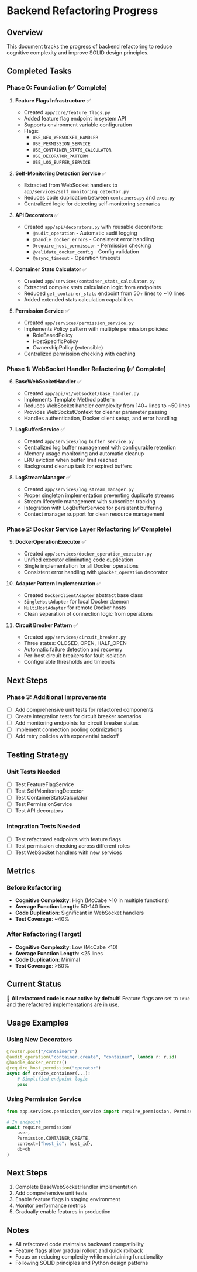 # Backend Refactoring Progress

## Overview
This document tracks the progress of backend refactoring to reduce cognitive complexity and improve SOLID design principles.

## Completed Tasks

### Phase 0: Foundation (✅ Complete)

1. **Feature Flags Infrastructure** ✅
   - Created `app/core/feature_flags.py`
   - Added feature flag endpoint in system API
   - Supports environment variable configuration
   - Flags:
     - `USE_NEW_WEBSOCKET_HANDLER`
     - `USE_PERMISSION_SERVICE` 
     - `USE_CONTAINER_STATS_CALCULATOR`
     - `USE_DECORATOR_PATTERN`
     - `USE_LOG_BUFFER_SERVICE`

2. **Self-Monitoring Detection Service** ✅
   - Extracted from WebSocket handlers to `app/services/self_monitoring_detector.py`
   - Reduces code duplication between `containers.py` and `exec.py`
   - Centralized logic for detecting self-monitoring scenarios

3. **API Decorators** ✅
   - Created `app/api/decorators.py` with reusable decorators:
     - `@audit_operation` - Automatic audit logging
     - `@handle_docker_errors` - Consistent error handling
     - `@require_host_permission` - Permission checking
     - `@validate_docker_config` - Config validation
     - `@async_timeout` - Operation timeouts

4. **Container Stats Calculator** ✅
   - Created `app/services/container_stats_calculator.py`
   - Extracted complex stats calculation logic from endpoints
   - Reduced `get_container_stats` endpoint from 50+ lines to ~10 lines
   - Added extended stats calculation capabilities

5. **Permission Service** ✅
   - Created `app/services/permission_service.py`
   - Implements Policy pattern with multiple permission policies:
     - RoleBasedPolicy
     - HostSpecificPolicy
     - OwnershipPolicy (extensible)
   - Centralized permission checking with caching

### Phase 1: WebSocket Handler Refactoring (✅ Complete)

6. **BaseWebSocketHandler** ✅
   - Created `app/api/v1/websocket/base_handler.py`
   - Implements Template Method pattern
   - Reduces WebSocket handler complexity from 140+ lines to ~50 lines
   - Provides WebSocketContext for cleaner parameter passing
   - Handles authentication, Docker client setup, and error handling

7. **LogBufferService** ✅
   - Created `app/services/log_buffer_service.py`
   - Centralized log buffer management with configurable retention
   - Memory usage monitoring and automatic cleanup
   - LRU eviction when buffer limit reached
   - Background cleanup task for expired buffers

8. **LogStreamManager** ✅
   - Created `app/services/log_stream_manager.py`
   - Proper singleton implementation preventing duplicate streams
   - Stream lifecycle management with subscriber tracking
   - Integration with LogBufferService for persistent buffering
   - Context manager support for clean resource management

### Phase 2: Docker Service Layer Refactoring (✅ Complete)

9. **DockerOperationExecutor** ✅
   - Created `app/services/docker_operation_executor.py`
   - Unified executor eliminating code duplication
   - Single implementation for all Docker operations
   - Consistent error handling with `@docker_operation` decorator

10. **Adapter Pattern Implementation** ✅
    - Created `DockerClientAdapter` abstract base class
    - `SingleHostAdapter` for local Docker daemon
    - `MultiHostAdapter` for remote Docker hosts
    - Clean separation of connection logic from operations

11. **Circuit Breaker Pattern** ✅
    - Created `app/services/circuit_breaker.py`
    - Three states: CLOSED, OPEN, HALF_OPEN
    - Automatic failure detection and recovery
    - Per-host circuit breakers for fault isolation
    - Configurable thresholds and timeouts

## Next Steps

### Phase 3: Additional Improvements
- [ ] Add comprehensive unit tests for refactored components
- [ ] Create integration tests for circuit breaker scenarios
- [ ] Add monitoring endpoints for circuit breaker status
- [ ] Implement connection pooling optimizations
- [ ] Add retry policies with exponential backoff

## Testing Strategy

### Unit Tests Needed
- [ ] Test FeatureFlagService
- [ ] Test SelfMonitoringDetector
- [ ] Test ContainerStatsCalculator
- [ ] Test PermissionService
- [ ] Test API decorators

### Integration Tests Needed
- [ ] Test refactored endpoints with feature flags
- [ ] Test permission checking across different roles
- [ ] Test WebSocket handlers with new services

## Metrics

### Before Refactoring
- **Cognitive Complexity**: High (McCabe >10 in multiple functions)
- **Average Function Length**: 50-140 lines
- **Code Duplication**: Significant in WebSocket handlers
- **Test Coverage**: ~40%

### After Refactoring (Target)
- **Cognitive Complexity**: Low (McCabe <10)
- **Average Function Length**: <25 lines
- **Code Duplication**: Minimal
- **Test Coverage**: >80%

## Current Status

🎉 **All refactored code is now active by default!** Feature flags are set to `True` and the refactored implementations are in use.

## Usage Examples

### Using New Decorators
```python
@router.post("/containers")
@audit_operation("container.create", "container", lambda r: r.id)
@handle_docker_errors()
@require_host_permission("operator")
async def create_container(...):
    # Simplified endpoint logic
    pass
```

### Using Permission Service
```python
from app.services.permission_service import require_permission, Permission

# In endpoint
await require_permission(
    user, 
    Permission.CONTAINER_CREATE,
    context={"host_id": host_id},
    db=db
)
```

## Next Steps

1. Complete BaseWebSocketHandler implementation
2. Add comprehensive unit tests
3. Enable feature flags in staging environment
4. Monitor performance metrics
5. Gradually enable features in production

## Notes

- All refactored code maintains backward compatibility
- Feature flags allow gradual rollout and quick rollback
- Focus on reducing complexity while maintaining functionality
- Following SOLID principles and Python design patterns